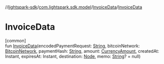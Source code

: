 //[lightspark-sdk](../../../index.md)/[com.lightspark.sdk.model](../index.md)/[InvoiceData](index.md)/[InvoiceData](-invoice-data.md)

# InvoiceData

[common]\
fun [InvoiceData](-invoice-data.md)(encodedPaymentRequest: [String](https://kotlinlang.org/api/latest/jvm/stdlib/kotlin/-string/index.html), bitcoinNetwork: [BitcoinNetwork](../-bitcoin-network/index.md), paymentHash: [String](https://kotlinlang.org/api/latest/jvm/stdlib/kotlin/-string/index.html), amount: [CurrencyAmount](../-currency-amount/index.md), createdAt: Instant, expiresAt: Instant, destination: [Node](../-node/index.md), memo: [String](https://kotlinlang.org/api/latest/jvm/stdlib/kotlin/-string/index.html)? = null)
